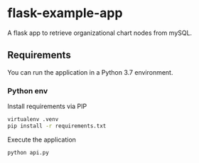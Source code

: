 # flask-example-app

A flask app to retrieve organizational chart nodes from mySQL.

## Requirements

You can run the application in a Python 3.7 environment.

### Python env

Install requirements via PIP

```bash
virtualenv .venv
pip install -r requirements.txt
```

Execute the application

```bash
python api.py
```
